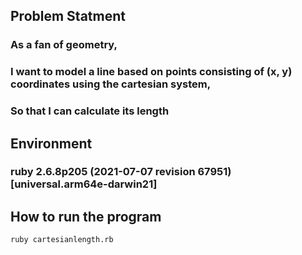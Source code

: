 ## Problem Statment 

### As a fan of geometry,
### I want to model a line based on points consisting of (x, y) coordinates using the cartesian system,
### So that I can calculate its length

## Environment 

### ruby 2.6.8p205 (2021-07-07 revision 67951) [universal.arm64e-darwin21]

## How to run the program

`ruby cartesianlength.rb`